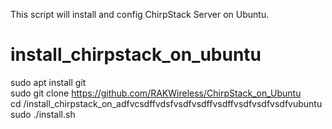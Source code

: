 
This script will install and config ChirpStack Server on Ubuntu.
# install_chirpstack_on_ubuntu

sudo apt install git  
sudo git clone https://github.com/RAKWireless/ChirpStack_on_Ubuntu  
cd /install_chirpstack_on_adfvcsdffvdsfvsdfvsdffvsdffvsdfvsdfvsdfvubuntu  
sudo ./install.sh  

